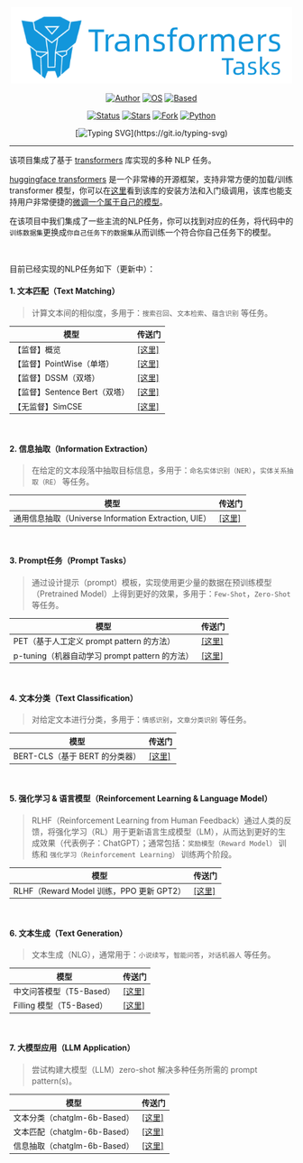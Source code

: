 <div align=center> 

<img src="assets/icon.png" width=500>

[![Author](https://img.shields.io/badge/Author-Pankeyu-green.svg "Author")](https://www.zhihu.com/column/c_1451236880973426688) [![OS](https://img.shields.io/badge/OS-Linux/Windows/Mac-red.svg "OS")](./) [![Based](https://img.shields.io/badge/Based-huggingface_transformers-blue.svg "OS")](./)

[![Status](https://img.shields.io/badge/Status-WIP-darkslateblue.svg "Status")](./) [![Stars](https://img.shields.io/badge/Stars-370-yellow.svg "Stars")](./) [![Fork](https://img.shields.io/badge/Fork-77-sandybrown.svg "Stars")](./) [![Python](https://img.shields.io/badge/Python-3.6+-darkseagreen.svg "Python")](./)

[![Typing SVG](https://readme-typing-svg.demolab.com?font=Fira+Code&pause=200&color=1AF783&center=true&vCenter=true&width=435&lines=Transformers+>>>>>>>>>>+GO!)](https://git.io/typing-svg)

</div>

---

该项目集成了基于 [transformers](https://huggingface.co/docs/transformers/index) 库实现的多种 NLP 任务。

[huggingface transformers](https://huggingface.co/docs/transformers/index) 是一个非常棒的开源框架，支持非常方便的加载/训练 transformer 模型，你可以在[这里](https://huggingface.co/docs/transformers/quicktour)看到该库的安装方法和入门级调用，该库也能支持用户非常便捷的[微调一个属于自己的模型](https://huggingface.co/docs/transformers/training)。

在该项目中我们集成了一些主流的NLP任务，你可以找到对应的任务，将代码中的`训练数据集`更换成`你自己任务下的数据集`从而训练一个符合你自己任务下的模型。

<br>

目前已经实现的NLP任务如下（更新中）：

#### 1. 文本匹配（Text Matching）

> 计算文本间的相似度，多用于：`搜索召回`、`文本检索`、`蕴含识别` 等任务。

| 模型  | 传送门  |
|---|---|
| 【监督】概览  | [[这里]](./text_matching/supervised/readme.md) |
| 【监督】PointWise（单塔）  | [[这里]](./text_matching/supervised/train_pointwise.sh) |
| 【监督】DSSM（双塔）  | [[这里]](./text_matching/supervised/train_dssm.sh) |
| 【监督】Sentence Bert（双塔）  | [[这里]](./text_matching/supervised/train_sentence_transformer.sh) |
| 【无监督】SimCSE  | [[这里]](./text_matching/unsupervised/simcse/readme.md) |

<br>

#### 2. 信息抽取（Information Extraction）

> 在给定的文本段落中抽取目标信息，多用于：`命名实体识别（NER）`，`实体关系抽取（RE）` 等任务。

| 模型  | 传送门  |
|---|---|
| 通用信息抽取（Universe Information Extraction, UIE）  | [[这里]](./UIE/readme.md) |

<br>

#### 3. Prompt任务（Prompt Tasks）

> 通过设计提示（prompt）模板，实现使用更少量的数据在预训练模型（Pretrained Model）上得到更好的效果，多用于：`Few-Shot`，`Zero-Shot` 等任务。

| 模型  | 传送门  |
|---|---|
| PET（基于人工定义 prompt pattern 的方法）  | [[这里]](./prompt_tasks/PET/readme.md) |
| p-tuning（机器自动学习 prompt pattern 的方法）  | [[这里]](./prompt_tasks/p-tuning/readme.md) |

<br>

#### 4. 文本分类（Text Classification）

> 对给定文本进行分类，多用于：`情感识别`，`文章分类识别` 等任务。

| 模型  | 传送门  |
|---|---|
| BERT-CLS（基于 BERT 的分类器）  | [[这里]](./text_classification/train.sh) |

<br>

#### 5. 强化学习 & 语言模型（Reinforcement Learning & Language Model）

> RLHF（Reinforcement Learning from Human Feedback）通过人类的反馈，将强化学习（RL）用于更新语言生成模型（LM），从而达到更好的生成效果（代表例子：ChatGPT）；通常包括：`奖励模型（Reward Model）` 训练和 `强化学习（Reinforcement Learning）` 训练两个阶段。

| 模型  | 传送门  |
|---|---|
| RLHF（Reward Model 训练，PPO 更新 GPT2）  | [[这里]](./RLHF/readme.md) |

<br>

#### 6. 文本生成（Text Generation）

> 文本生成（NLG），通常用于：`小说续写`，`智能问答`，`对话机器人` 等任务。

| 模型  | 传送门  |
|---|---|
| 中文问答模型（T5-Based） | [[这里]](./answer_generation/readme.md) |
| Filling 模型（T5-Based） | [[这里]](./data_augment/filling_model/readme.md) |

<br>

#### 7. 大模型应用（LLM Application）

> 尝试构建大模型（LLM）zero-shot 解决多种任务所需的 prompt pattern(s)。

| 模型  | 传送门  |
|---|---|
| 文本分类（chatglm-6b-Based） | [[这里]](./LLM/readme.md) |
| 文本匹配（chatglm-6b-Based） | [[这里]](./LLM/readme.md) |
| 信息抽取（chatglm-6b-Based） | [[这里]](./LLM/readme.md) |